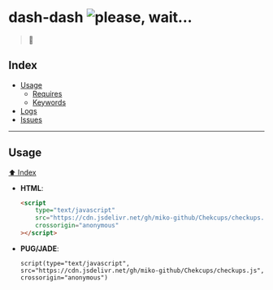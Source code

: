 # dash-dash ![please, wait...](https://img.shields.io/static/v1?label=&message=please%2C+wait...&color=d82)

> 🤔

## **Index**

-   [Usage](#Usage)
    -   [Requires](#Requires)
    -   [Keywords](#Keywords)
-   [Logs](#Logs)
-   [Issues](#Issues)

---

## **Usage**

[⬆️ Index](#Index)

-   **HTML**:
    ```html
    <script
    	type="text/javascript"
    	src="https://cdn.jsdelivr.net/gh/miko-github/Chekcups/checkups.js"
    	crossorigin="anonymous"
    ></script>
    ```
-   **PUG/JADE**:
    ```pug
    script(type="text/javascript", src="https://cdn.jsdelivr.net/gh/miko-github/Chekcups/checkups.js", crossorigin="anonymous")
    ```
<div style="opacity: 0">
## **Issues**

[⬆️ Index](#Index)

-   [ ] **documentation** for heads and keywords of Script
-   [x] create _CDN_ of [git repo][1] for _globally usage_
-   [ ] need severally modifiers
-   [ ] README FILE : adding index section
-   [ ] Add `When`, `Where` and `it` and glob KyWord
-   [ ] Add Multiple Argument to Kywords `are`
    -   don't change `is` Kyword
    -   for using `are` Kyword, we created new branch with **Are** name
-   [x] ~~Try **Currying Functions** (_canceled_)~~
</div>
<!-- links -->

[1]: (https://github.com/miko-github/Chekcups.git)
